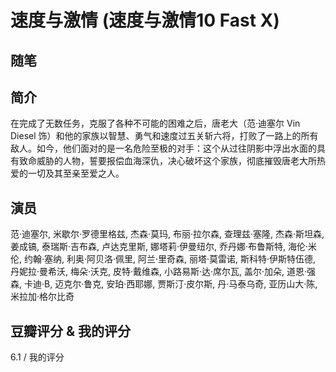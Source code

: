 # 速度与激情 (速度与激情10 Fast X)

## 随笔

## 简介

在完成了无数任务，克服了各种不可能的困难之后，唐老大（范·迪塞尔 Vin Diesel 饰）和他的家族以智慧、勇气和速度过五关斩六将，打败了一路上的所有敌人。如今，他们面对的是一名危险至极的对手：这个从过往阴影中浮出水面的具有致命威胁的人物，誓要报偿血海深仇，决心破坏这个家族，彻底摧毁唐老大所热爱的一切及其至亲至爱之人。

## 演员

范·迪塞尔, 米歇尔·罗德里格兹, 杰森·莫玛, 布丽·拉尔森, 查理兹·塞隆, 杰森·斯坦森, 姜成镐, 泰瑞斯·吉布森, 卢达克里斯, 娜塔莉·伊曼纽尔, 乔丹娜·布鲁斯特, 海伦·米伦, 约翰·塞纳, 利奥·阿贝洛·佩里, 阿兰·里奇森, 丽塔·莫雷诺, 斯科特·伊斯特伍德, 丹妮拉·曼希沃, 梅朵·沃克, 皮特·戴维森, 小路易斯·达·席尔瓦, 盖尔·加朵, 道恩·强森, 卡迪·B, 迈克尔·鲁克, 安珀·西耶娜, 贾斯汀·皮尔斯, 丹·马泰乌奇, 亚历山大·陈, 米拉加·格尔比奇

## 豆瓣评分 & 我的评分

6.1 / 我的评分

